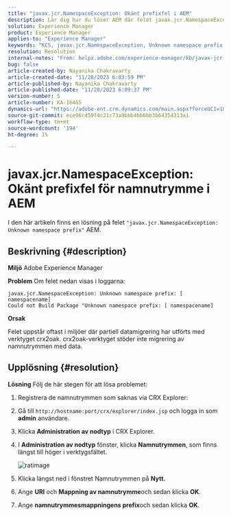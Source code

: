 ```yaml
---
title: "javax.jcr.NamespaceException: Okänt prefixfel i AEM"
description: Lär dig hur du löser AEM där felet javax.jcr.NamespaceException Unknown namespace prefix inträffar.
solution: Experience Manager
product: Experience Manager
applies-to: "Experience Manager"
keywords: "KCS, javax.jcr.NamespaceException, Unknown namespace prefix error, AEM, Adobe Experience Manager, troubleshooting"
resolution: Resolution
internal-notes: "From: helpx.adobe.com/experience-manager/kb/javax-jcr-NamespaceException-Unknown-namespace-prefix-error-in-AEM.html"
bug: false
article-created-by: Nayanika Chakravarty
article-created-date: "11/28/2023 6:03:59 PM"
article-published-by: Nayanika Chakravarty
article-published-date: "11/28/2023 6:09:37 PM"
version-number: 5
article-number: KA-16465
dynamics-url: "https://adobe-ent.crm.dynamics.com/main.aspx?forceUCI=1&pagetype=entityrecord&etn=knowledgearticle&id=3a02fe7c-188e-ee11-8179-6045bd006b3d"
source-git-commit: ece96cd59f4c21c73a9bbb4bb6bb3b64354313a1
workflow-type: tm+mt
source-wordcount: '194'
ht-degree: 1%

---
```


# javax.jcr.NamespaceException: Okänt prefixfel för namnutrymme i AEM


I den här artikeln finns en lösning på felet `"javax.jcr.NamespaceException: Unknown namespace prefix"` AEM.

## Beskrivning {#description}


<b>Miljö</b>
Adobe Experience Manager

<b>Problem</b>
Om felet nedan visas i loggarna:


```
javax.jcr.NamespaceException: Unknown namespace prefix: [ namespacename] 
Could not Build Package "Unknown namespace prefix: [ namespacename]
```


<b>Orsak</b>

Felet uppstår oftast i miljöer där partiell datamigrering har utförts med verktyget crx2oak.
crx2oak-verktyget stöder inte migrering av namnutrymmen med data.


## Upplösning {#resolution}


<b>Lösning</b>
Följ de här stegen för att lösa problemet:

1. Registrera de namnutrymmen som saknas via CRX Explorer:
2. Gå till `http://hostname:port/crx/explorer/index.jsp` och logga in som <b>admin</b> användare.
3. Klicka <b>Administration av nodtyp</b> i CRX Explorer.
4. I <b>Administration av nodtyp</b> fönster, klicka <b>Namnutrymmen</b>, som finns längst till höger i verktygsfältet.

   ![ratimage](https://helpx.adobe.com/content/dam/help/en/experience-manager/kb/javax-jcr-NamespaceException-Unknown-namespace-prefix-error-in-AEM/_jcr_content/main-pars/procedure/proc_par/step_2/step_par/image/rtaimage.png "ratimage")


5. Klicka längst ned i fönstret Namnutrymmen på <b>Nytt.</b>
6. Ange <b>URI</b> och <b>Mappning av namnutrymme</b>och sedan klicka <b>OK</b>.
7. Ange <b>namnutrymmesmappningens prefix</b>och sedan klicka <b>OK</b>.

